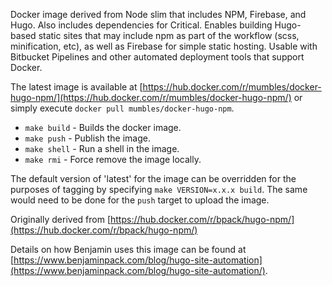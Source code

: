 Docker image derived from Node slim that includes NPM, Firebase, and Hugo. Also includes dependencies for Critical. Enables building Hugo-based static sites that may include npm as part of the workflow (scss, minification, etc), as well as Firebase for simple static hosting. Usable with Bitbucket Pipelines and other automated deployment tools that support Docker.

The latest image is available at [https://hub.docker.com/r/mumbles/docker-hugo-npm/](https://hub.docker.com/r/mumbles/docker-hugo-npm/) or simply execute `docker pull mumbles/docker-hugo-npm`.

* `make build` - Builds the docker image.
* `make push` - Publish the image.
* `make shell` - Run a shell in the image.
* `make rmi` - Force remove the image locally.

The default version of 'latest' for the image can be overridden for the purposes of tagging by specifying `make VERSION=x.x.x build`. The same would need to be done for the `push` target to upload the image.

Originally derived from [https://hub.docker.com/r/bpack/hugo-npm/](https://hub.docker.com/r/bpack/hugo-npm/) 

Details on how Benjamin uses this image can be found at [https://www.benjaminpack.com/blog/hugo-site-automation](https://www.benjaminpack.com/blog/hugo-site-automation/).
